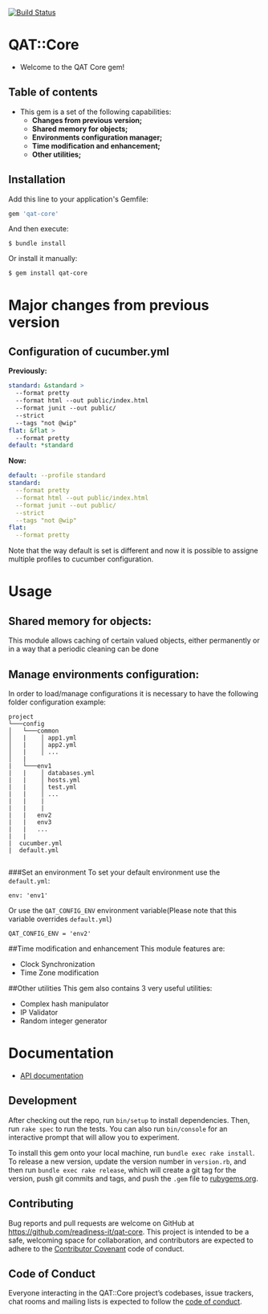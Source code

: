 [![Build Status](https://travis-ci.com/readiness-it/qat-core.svg?branch=master)](https://travis-ci.com/readiness-it/qat-core)

# QAT::Core

- Welcome to the QAT Core gem!

## Table of contents 
- This gem is a set of the following capabilities: 
  - **Changes from previous version;**
  - **Shared memory for objects;**
  - **Environments configuration manager;**
  - **Time modification and enhancement;**
  - **Other utilities;**

## Installation

Add this line to your application's Gemfile:

```ruby
gem 'qat-core'
```

And then execute:

    $ bundle install


Or install it manually:

    $ gem install qat-core
    


# Major changes from previous version
## Configuration of cucumber.yml
**Previously:**
```yaml
standard: &standard >
  --format pretty
  --format html --out public/index.html
  --format junit --out public/
  --strict
  --tags "not @wip"
flat: &flat >
  --format pretty
default: *standard
```

**Now:**
```yaml
default: --profile standard
standard:
  --format pretty
  --format html --out public/index.html
  --format junit --out public/
  --strict
  --tags "not @wip"
flat:
  --format pretty
```

Note that the way default is set is different and now it is possible to assigne multiple profiles to cucumber configuration. 
# Usage
## Shared memory for objects:

This module allows caching of certain valued objects, either permanently or in a way that a periodic cleaning can be done

 

## Manage environments configuration:
In order to load/manage configurations it is necessary to have the following folder configuration example:

```
project   
└───config
│   └───common
│   |    │ app1.yml
│   |    │ app2.yml
│   |    │ ...
│   |
|   └───env1
|   |    │ databases.yml
|   |    │ hosts.yml
|   |    │ test.yml
|   |    │ ...
|   |    |
|   |    |
|   |   env2
|   |   env3
|   |   ...
|   |    
|  cucumber.yml
|  default.yml
   

```
###Set an environment
To set your default environment use the ```default.yml```:

```env: 'env1'```

Or use the ```QAT_CONFIG_ENV``` environment variable(Please note that this variable overrides ```default.yml```)

```
QAT_CONFIG_ENV = 'env2'
```

##Time modification and enhancement
This module features are:
 - Clock Synchronization
 - Time Zone modification


##Other utilities
This gem also contains 3 very useful utilities:
 - Complex hash manipulator
 - IP Validator
  - Random integer generator

# Documentation

- [API documentation](https://readiness-it.github.io/qat-core/)


## Development

After checking out the repo, run `bin/setup` to install dependencies. Then, run `rake spec` to run the tests. You can also run `bin/console` for an interactive prompt that will allow you to experiment.

To install this gem onto your local machine, run `bundle exec rake install`. To release a new version, update the version number in `version.rb`, and then run `bundle exec rake release`, which will create a git tag for the version, push git commits and tags, and push the `.gem` file to [rubygems.org](https://rubygems.org).

## Contributing

Bug reports and pull requests are welcome on GitHub at https://github.com/readiness-it/qat-core. This project is intended to be a safe, welcoming space for collaboration, and contributors are expected to adhere to the [Contributor Covenant](http://contributor-covenant.org) code of conduct.

## Code of Conduct

Everyone interacting in the QAT::Core project’s codebases, issue trackers, chat rooms and mailing lists is expected to follow the [code of conduct](https://github.com/readiness-it/qat-core/blob/master/CODE_OF_CONDUCT.md).